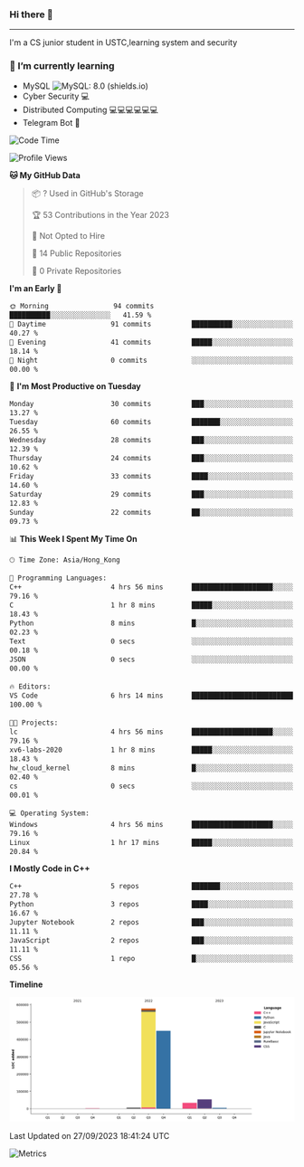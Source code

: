 ### Hi there 👋

<!--
**aozaki-touko/aozaki-touko** is a ✨ _special_ ✨ repository because its `README.md` (this file) appears on your GitHub profile.

Here are some ideas to get you started:

-  ...
- 🌱 I’m currently learning ...
- 👯 I’m looking to collaborate on ...
- 🤔 I’m looking for help with ...
- 💬 Ask me about ...
- 📫 How to reach me: ...
- 😄 Pronouns: ...
- ⚡ Fun fact: ...
-->

---

I'm a CS junior student in USTC,learning system and security



### 🌱 I’m currently learning

- MySQL ![MySQL: 8.0 (shields.io)](https://img.shields.io/badge/MySQL-8.0-blue)
- Cyber Security :computer:
- Distributed Computing :computer::computer::computer::computer::computer::computer:
- Telegram Bot :robot:



<!--START_SECTION:waka-->
![Code Time](http://img.shields.io/badge/Code%20Time-151%20hrs%2047%20mins-blue)

![Profile Views](http://img.shields.io/badge/Profile%20Views-0-blue)

**🐱 My GitHub Data** 

> 📦 ? Used in GitHub's Storage 
 > 
> 🏆 53 Contributions in the Year 2023
 > 
> 🚫 Not Opted to Hire
 > 
> 📜 14 Public Repositories 
 > 
> 🔑 0 Private Repositories 
 > 
**I'm an Early 🐤** 

```text
🌞 Morning                94 commits          ██████████░░░░░░░░░░░░░░░   41.59 % 
🌆 Daytime                91 commits          ██████████░░░░░░░░░░░░░░░   40.27 % 
🌃 Evening                41 commits          █████░░░░░░░░░░░░░░░░░░░░   18.14 % 
🌙 Night                  0 commits           ░░░░░░░░░░░░░░░░░░░░░░░░░   00.00 % 
```
📅 **I'm Most Productive on Tuesday** 

```text
Monday                   30 commits          ███░░░░░░░░░░░░░░░░░░░░░░   13.27 % 
Tuesday                  60 commits          ███████░░░░░░░░░░░░░░░░░░   26.55 % 
Wednesday                28 commits          ███░░░░░░░░░░░░░░░░░░░░░░   12.39 % 
Thursday                 24 commits          ███░░░░░░░░░░░░░░░░░░░░░░   10.62 % 
Friday                   33 commits          ████░░░░░░░░░░░░░░░░░░░░░   14.60 % 
Saturday                 29 commits          ███░░░░░░░░░░░░░░░░░░░░░░   12.83 % 
Sunday                   22 commits          ██░░░░░░░░░░░░░░░░░░░░░░░   09.73 % 
```


📊 **This Week I Spent My Time On** 

```text
🕑︎ Time Zone: Asia/Hong_Kong

💬 Programming Languages: 
C++                      4 hrs 56 mins       ████████████████████░░░░░   79.16 % 
C                        1 hr 8 mins         █████░░░░░░░░░░░░░░░░░░░░   18.43 % 
Python                   8 mins              █░░░░░░░░░░░░░░░░░░░░░░░░   02.23 % 
Text                     0 secs              ░░░░░░░░░░░░░░░░░░░░░░░░░   00.18 % 
JSON                     0 secs              ░░░░░░░░░░░░░░░░░░░░░░░░░   00.00 % 

🔥 Editors: 
VS Code                  6 hrs 14 mins       █████████████████████████   100.00 % 

🐱‍💻 Projects: 
lc                       4 hrs 56 mins       ████████████████████░░░░░   79.16 % 
xv6-labs-2020            1 hr 8 mins         █████░░░░░░░░░░░░░░░░░░░░   18.43 % 
hw_cloud_kernel          8 mins              █░░░░░░░░░░░░░░░░░░░░░░░░   02.40 % 
cs                       0 secs              ░░░░░░░░░░░░░░░░░░░░░░░░░   00.01 % 

💻 Operating System: 
Windows                  4 hrs 56 mins       ████████████████████░░░░░   79.16 % 
Linux                    1 hr 17 mins        █████░░░░░░░░░░░░░░░░░░░░   20.84 % 
```

**I Mostly Code in C++** 

```text
C++                      5 repos             ███████░░░░░░░░░░░░░░░░░░   27.78 % 
Python                   3 repos             ████░░░░░░░░░░░░░░░░░░░░░   16.67 % 
Jupyter Notebook         2 repos             ███░░░░░░░░░░░░░░░░░░░░░░   11.11 % 
JavaScript               2 repos             ███░░░░░░░░░░░░░░░░░░░░░░   11.11 % 
CSS                      1 repo              █░░░░░░░░░░░░░░░░░░░░░░░░   05.56 % 
```



**Timeline**

![Lines of Code chart](https://raw.githubusercontent.com/aozaki-touko/aozaki-touko/main/assets/bar_graph.png)


 Last Updated on 27/09/2023 18:41:24 UTC
<!--END_SECTION:waka-->
![Metrics](https://metrics.lecoq.io/aozaki-touko?template=classic&base.header=0&habits=1&languages=1&fortune=1&base=header%2C%20activity%2C%20community%2C%20repositories%2C%20metadata&base.indepth=false&base.hireable=false&base.skip=false&languages=false&languages.limit=8&languages.threshold=0%25&languages.other=false&languages.colors=github&languages.sections=most-used&languages.indepth=false&languages.analysis.timeout=15&languages.analysis.timeout.repositories=7.5&languages.categories=markup%2C%20programming&languages.recent.categories=markup%2C%20programming&languages.recent.load=300&languages.recent.days=14&habits=false&habits.from=200&habits.days=14&habits.facts=true&habits.charts=false&habits.charts.type=classic&habits.trim=false&habits.languages.limit=8&habits.languages.threshold=0%25&fortune=false&config.timezone=Asia%2FHong_Kong)
